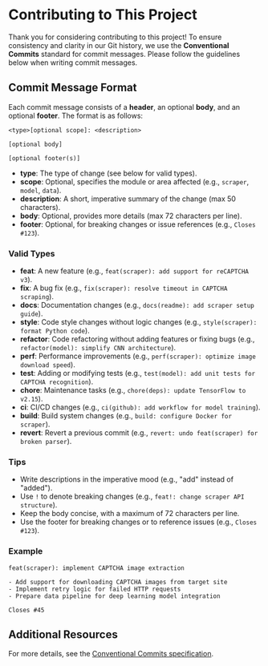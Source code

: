 # Contributing to This Project

Thank you for considering contributing to this project! To ensure consistency and clarity in our Git history, we use the **Conventional Commits** standard for commit messages. Please follow the guidelines below when writing commit messages.

## Commit Message Format

Each commit message consists of a **header**, an optional **body**, and an optional **footer**. The format is as follows:

```
<type>[optional scope]: <description>

[optional body]

[optional footer(s)]
```

- **type**: The type of change (see below for valid types).
- **scope**: Optional, specifies the module or area affected (e.g., `scraper`, `model`, `data`).
- **description**: A short, imperative summary of the change (max 50 characters).
- **body**: Optional, provides more details (max 72 characters per line).
- **footer**: Optional, for breaking changes or issue references (e.g., `Closes #123`).

### Valid Types
- **feat**: A new feature (e.g., `feat(scraper): add support for reCAPTCHA v3`).
- **fix**: A bug fix (e.g., `fix(scraper): resolve timeout in CAPTCHA scraping`).
- **docs**: Documentation changes (e.g., `docs(readme): add scraper setup guide`).
- **style**: Code style changes without logic changes (e.g., `style(scraper): format Python code`).
- **refactor**: Code refactoring without adding features or fixing bugs (e.g., `refactor(model): simplify CNN architecture`).
- **perf**: Performance improvements (e.g., `perf(scraper): optimize image download speed`).
- **test**: Adding or modifying tests (e.g., `test(model): add unit tests for CAPTCHA recognition`).
- **chore**: Maintenance tasks (e.g., `chore(deps): update TensorFlow to v2.15`).
- **ci**: CI/CD changes (e.g., `ci(github): add workflow for model training`).
- **build**: Build system changes (e.g., `build: configure Docker for scraper`).
- **revert**: Revert a previous commit (e.g., `revert: undo feat(scraper) for broken parser`).

### Tips
- Write descriptions in the imperative mood (e.g., "add" instead of "added").
- Use `!` to denote breaking changes (e.g., `feat!: change scraper API structure`).
- Keep the body concise, with a maximum of 72 characters per line.
- Use the footer for breaking changes or to reference issues (e.g., `Closes #123`).

### Example
```
feat(scraper): implement CAPTCHA image extraction

- Add support for downloading CAPTCHA images from target site
- Implement retry logic for failed HTTP requests
- Prepare data pipeline for deep learning model integration

Closes #45
```

## Additional Resources
For more details, see the [Conventional Commits specification](https://www.conventionalcommits.org).